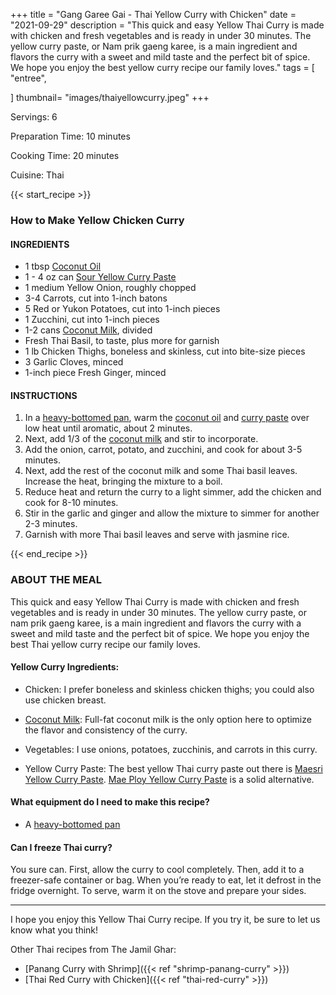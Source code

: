 +++
title = "Gang Garee Gai - Thai Yellow Curry with Chicken"
date = "2021-09-29"
description = "This quick and easy Yellow Thai Curry is made with chicken and fresh vegetables and is ready in under 30 minutes. The yellow curry paste, or Nam prik gaeng karee, is a main ingredient and flavors the curry with a sweet and mild taste and the perfect bit of spice. We hope you enjoy the best yellow curry recipe our family loves."
tags = [
    "entree",
   
]
thumbnail= "images/thaiyellowcurry.jpeg"
+++

Servings: 6 <!--more-->

Preparation Time: 10 minutes 

Cooking Time: 20 minutes

Cuisine: Thai 

{{< start_recipe >}}

### How to Make Yellow Chicken Curry 

#### INGREDIENTS 

* 1 tbsp [Coconut Oil](https://amzn.to/3w8pmjZ)
* 1 - 4 oz can [Sour Yellow Curry Paste](https://amzn.to/2XUUbLX)
* 1 medium Yellow Onion, roughly chopped
* 3-4 Carrots, cut into 1-inch batons 
* 5 Red or Yukon Potatoes, cut into 1-inch pieces
* 1 Zucchini, cut into 1-inch pieces
* 1-2 cans [Coconut Milk](https://amzn.to/3uukipb), divided
* Fresh Thai Basil, to taste, plus more for garnish 
* 1 lb Chicken Thighs, boneless and skinless, cut into bite-size pieces 
* 3 Garlic Cloves, minced
* 1-inch piece Fresh Ginger, minced 

#### INSTRUCTIONS

1. In a [heavy-bottomed pan](https://amzn.to/3kQSCYw), warm the [coconut oil](https://amzn.to/3w8pmjZ) and [curry paste](https://amzn.to/2XUUbLX) over low heat until aromatic, about 2 minutes. 
2. Next, add 1/3 of the [coconut milk](https://amzn.to/3uukipb) and stir to incorporate. 
3. Add the onion, carrot, potato, and zucchini, and cook for about 3-5 minutes. 
4. Next, add the rest of the coconut milk and some Thai basil leaves. Increase the heat, bringing the mixture to a boil. 
5. Reduce heat and return the curry to a light simmer, add the chicken and cook for 8-10 minutes. 
6. Stir in the garlic and ginger and allow the mixture to simmer for another 2-3 minutes. 
7. Garnish with more Thai basil leaves and serve with jasmine rice.

{{< end_recipe >}}

### ABOUT THE MEAL

This quick and easy Yellow Thai Curry is made with chicken and fresh vegetables and is ready in under 30 minutes. The yellow curry paste, or nam prik gaeng karee, is a main ingredient and flavors the curry with a sweet and mild taste and the perfect bit of spice. We hope you enjoy the best Thai yellow curry recipe our family loves.

#### Yellow Curry Ingredients: 

* Chicken: I prefer boneless and skinless chicken thighs; you could also use chicken breast.

* [Coconut Milk]((https://amzn.to/3uukipb)): Full-fat coconut milk is the only option here to optimize the flavor and consistency of the curry. 

* Vegetables: I use onions, potatoes, zucchinis, and carrots in this curry. 

* Yellow Curry Paste: The best yellow Thai curry paste out there is [Maesri Yellow Curry Paste](https://amzn.to/2XUUbLX). [Mae Ploy Yellow Curry Paste](https://amzn.to/2Y0tx4C) is a solid alternative. 

#### What equipment do I need to make this recipe?

* A [heavy-bottomed pan](https://amzn.to/3kQSCYw) 

#### Can I freeze Thai curry?

You sure can. First, allow the curry to cool completely. Then, add it to a freezer-safe container or bag. When you’re ready to eat, let it defrost in the fridge overnight. To serve, warm it on the stove and prepare your sides.

----

I hope you enjoy this Yellow Thai Curry recipe. If you try it, be sure to let us know what you think!

Other Thai recipes from The Jamil Ghar:

* [Panang Curry with Shrimp]({{< ref "shrimp-panang-curry" >}})
* [Thai Red Curry with Chicken]({{< ref "thai-red-curry" >}})
